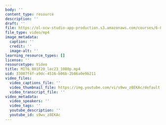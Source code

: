 ```yaml
---
body: ''
content_type: resource
description: ''
draft: ''
file: https://ol-ocw-studio-app-production.s3.amazonaws.com/courses/6-801-machine-vision-fall-2020/mit6_801f20_lec23_1080p_360p_16_9.mp4
file_type: video/mp4
image_metadata:
  caption: ''
  credit: ''
  image-alt: ''
learning_resource_types: []
license: ''
resourcetype: Video
title: MIT6_801F20_lec23_1080p.mp4
uid: 33007f4f-a9dc-4516-b06b-2b86a0e9b211
video_files:
  video_captions_file: ''
  video_thumbnail_file: https://img.youtube.com/vi/s9wu_z8EKAc/default.jpg
  video_transcript_file: ''
video_metadata:
  video_speakers: ''
  video_tags: ''
  youtube_description: ''
  youtube_id: s9wu_z8EKAc
---
```

